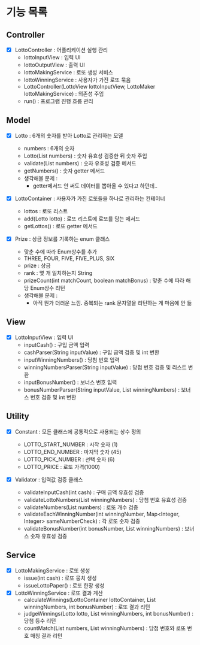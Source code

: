 # 기능 목록

## Controller
- [x] LottoController : 어플리케이션 실행 관리
  - lottoInputView : 입력 UI
  - lottoOutputView : 출력 UI
  - lottoMakingService : 로또 생성 서비스
  - lottoWinningService : 사용자가 가진 로또 묶음
  - LottoController(LottoView lottoInputView, LottoMaker lottoMakingService) : 의존성 주입
  - run() : 프로그램 진행 흐름 관리

## Model
- [x] Lotto : 6개의 숫자를 받아 Lotto로 관리하는 모델
  - numbers : 6개의 숫자
  - Lotto(List<Integer> numbers) : 숫자 유효성 검증한 뒤 숫자 주입
  - validate(List<Integer> numbers) : 숫자 유효성 검증 메서드
  - getNumbers() : 숫자 getter 메서드
  - 생각해볼 문제 :
    - getter메서드 안 써도 데이터를 뽑아올 수 있다고 하던데..


- [x] LottoContainer : 사용자가 가진 로또들을 하나로 관리하는 컨테이너
  - lottos : 로또 리스트
  - add(Lotto lotto) : 로또 리스트에 로또를 담는 메서드
  - getLottos() : 로또 getter 메서드


- [x] Prize : 상금 정보를 기록하는 enum 클래스
  - 맞춘 수에 따라 Enum상수를 추가
  - THREE, FOUR, FIVE, FIVE_PLUS, SIX
  - prize : 상금
  - rank : 몇 개 일치하는지 String
  - prizeCount(int matchCount, boolean matchBonus) : 맞춘 수에 따라 해당 Enum상수 리턴
  - 생각해볼 문제 :
    - 아직 뭔가 더러운 느낌. 중복되는 rank 문자열을 리턴하는 게 마음에 안 듦

## View
- [x] LottoInputView : 입력 UI
  - inputCash() : 구입 금액 입력
  - cashParser(String inputValue) : 구입 금액 검증 및 int 변환
  - inputWinningNumbers() : 당첨 번호 입력
  - winningNumbersParser(String inputValue) : 당첨 번호 검증 및 리스트 변환
  - inputBonusNumber() : 보너스 번호 입력
  - bonusNumberParser(String inputValue, List<Integer> winningNumbers) : 보너스 번호 검증 및 int 변환
  

## Utility
- [x] Constant : 모든 클래스에 공통적으로 사용되는 상수 정의
  - LOTTO_START_NUMBER : 시작 숫자 (1)
  - LOTTO_END_NUMBER : 마지막 숫자 (45)
  - LOTTO_PICK_NUMBER : 선택 숫자 (6)
  - LOTTO_PRICE : 로또 가격(1000)

- [x] Validator : 입력값 검증 클래스
  - validateInputCash(int cash) : 구매 금액 유효성 검증
  - validateLottoNumbers(List<Integer> winningNumbers) : 당첨 번호 유효성 검증
  - validateNumbers(List<Integer> numbers) : 로또 개수 검증
  - validateEachWinningNumber(int winningNumber, Map<Integer, Integer> sameNumberCheck) : 
각 로또 숫자 검증
  - validateBonusNumber(int bonusNumber, List<Integer> winningNumbers) : 보너스 숫자 유효성 검증


## Service
- [x] LottoMakingService : 로또 생성
  - issue(int cash) : 로또 뭉치 생성
  - issueLottoPaper() : 로또 한장 생성
- [x] LottoWinningService : 로또 결과 계산
  - calculateWinnings(LottoContainer lottoContainer, List<Integer> winningNumbers, int bonusNumber) : 로또 결과 리턴
  - judgeWinnings(Lotto lotto, List<Integer> winningNumbers, int bonusNumber) : 당첨 등수 리턴
  - countMatch(List<Integer> numbers, List<Integer> winningNumbers) : 당첨 번호와 로또 번호 매칭 결과 리턴